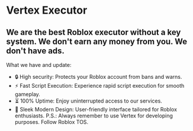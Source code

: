 # Vertex Executor
## We are the best Roblox executor without a key system. We don't earn any money from you. We don't have ads.
What we have and update:
- 🔒 High security: Protects your Roblox account from bans and warns.
- ⚡ Fast Script Execution: Experience rapid script execution for smooth gameplay.
- ⏳ 100% Uptime: Enjoy uninterrupted access to our services.
- 🎨 Sleek Modern Design: User-friendly interface tailored for Roblox enthusiasts.
P.S.: Always remember to use Vertex for developing purposes. Follow Roblox TOS.
